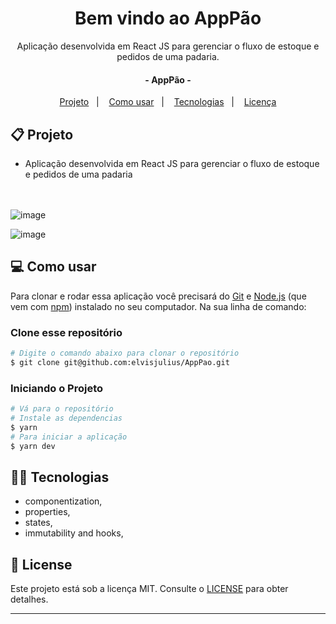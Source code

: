 <h1 align="center">
     Bem vindo ao AppPão
</h1>

<p align="center">Aplicação desenvolvida em React JS para gerenciar o fluxo de estoque e pedidos de uma padaria.<p>



<h4 align="center">
	- AppPão -
</h4>
<p align="center">


</p>


<p align="center">
  <a href="#-projeto">Projeto</a>&nbsp;&nbsp;&nbsp;|&nbsp;&nbsp;&nbsp;
  <a href="#-como-usar">Como usar</a>&nbsp;&nbsp;&nbsp;|&nbsp;&nbsp;&nbsp;
  <a href="#-tecnologias">Tecnologias</a>&nbsp;&nbsp;&nbsp;|&nbsp;&nbsp;&nbsp;
  <a href="#-license">Licença</a>
</p>

## 📋 Projeto

* Aplicação desenvolvida em React JS para gerenciar o fluxo de estoque e pedidos de uma padaria<br><br><br>

![image](https://user-images.githubusercontent.com/67288620/206621641-03a0dd40-4384-47b2-9f72-2333552c345d.png)

![image](https://user-images.githubusercontent.com/67288620/206621687-b2da0e81-4fb0-4636-8ac0-b10945c3d790.png)


## 💻 Como usar

Para clonar e rodar essa aplicação você precisará do [Git](https://git-scm.com) e [Node.js](https://nodejs.org/en/download/) 
(que vem com [npm](http://npmjs.com)) instalado no seu computador. Na sua linha de comando:

### Clone esse repositório
```bash
# Digite o comando abaixo para clonar o repositório
$ git clone git@github.com:elvisjulius/AppPao.git
```

### Iniciando o Projeto

```bash
# Vá para o repositório
# Instale as dependencias
$ yarn
# Para iniciar a aplicação
$ yarn dev
```

## 👨‍💻 Tecnologias

- componentization,
- properties,
- states,
- immutability and hooks,


## 📝 License

Este projeto está sob a licença MIT. Consulte o [LICENSE](LICENSE.md) para obter detalhes.

---
